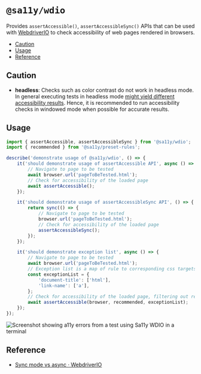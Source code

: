 # `@sa11y/wdio`

Provides `assertAccessible()`, `assertAccessibleSync()` APIs that can be used with [WebdriverIO](https://webdriver.io/) to check accessibility of web pages rendered in browsers.

<!-- START doctoc generated TOC please keep comment here to allow auto update -->
<!-- DON'T EDIT THIS SECTION, INSTEAD RE-RUN doctoc TO UPDATE -->


- [Caution](#caution)
- [Usage](#usage)
- [Reference](#reference)

<!-- END doctoc generated TOC please keep comment here to allow auto update -->

## Caution

-   **headless**: Checks such as color contrast do not work in headless mode. In general executing tests in headless mode [might yield different accessibility results](https://github.com/dequelabs/axe-core/issues/2088). Hence, it is recommended to run accessibility checks in windowed mode when possible for accurate results.

## Usage

```javascript
import { assertAccessible, assertAccessibleSync } from '@sa11y/wdio';
import { recommended } from '@sa11y/preset-rules';

describe('demonstrate usage of @sa11y/wdio', () => {
    it('should demonstrate usage of assertAccessible API', async () => {
        // Navigate to page to be tested
        await browser.url('pageToBeTested.html');
        // Check for accessibility of the loaded page
        await assertAccessible();
    });

    it('should demonstrate usage of assertAccessibleSync API', () => {
        return sync(() => {
            // Navigate to page to be tested
            browser.url('pageToBeTested.html');
            // Check for accessibility of the loaded page
            assertAccessibleSync();
        });
    });

    it('should demonstrate exception list', async () => {
        // Navigate to page to be tested
        await browser.url('pageToBeTested.html');
        // Exception list is a map of rule to corresponding css targets that needs to be filtered from a11y results
        const exceptionList = {
            'document-title': ['html'],
            'link-name': ['a'],
        };
        // Check for accessibility of the loaded page, filtering out results from given exception list
        await assertAccessible(browser, recommended, exceptionList);
    });
});
```

![Screenshot showing a11y errors from a test using Sa11y WDIO in a terminal](https://github.com/salesforce/sa11y/blob/media/screenshot/wdio.png?raw=true)

## Reference

-   [Sync mode vs async · WebdriverIO](https://webdriver.io/docs/sync-vs-async.html)

